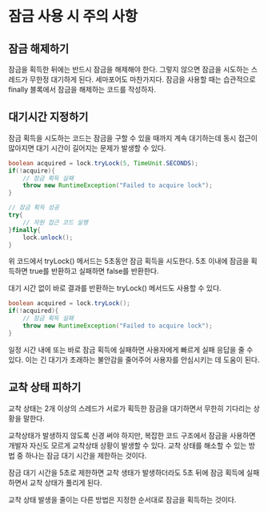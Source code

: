 # 잠금 사용 시 주의 사항
## 잠금 해제하기
잠금을 획득한 뒤에는 반드시 잠금을 해제해야 한다. 그렇지 않으면 잠금을 시도하는 스레드가 무한정 대기하게 된다. 세마포어도 마찬가지다. 잠금을 사용할 때는 습관적으로 finally 블록에서 잠금을 해제하는 코드를 작성하자.

## 대기시간 지정하기
잠금 획득을 시도하는 코드는 잠금을 구할 수 있을 때까지 계속 대기하는데 동시 접근이 많아지면 대기 시간이 길어지는 문제가 발생할 수 있다.

```java
boolean acquired = lock.tryLock(5, TimeUnit.SECONDS);
if(!acquire){
    // 잠금 획득 실패
    throw new RuntimeException("Failed to acquire lock");
}

// 잠금 획득 성공
try{
    // 자원 접근 코드 실행
}finally{
    lock.unlock();
}
```

위 코드에서 tryLock() 메서드는 5초동안 잠금 획득을 시도한다. 5초 이내에 잠금을 획득하면 true를 반환하고 실패하면 false를 반환한다.

대기 시간 없이 바로 결과를 반환하는 tryLock() 메서드도 사용할 수 있다.

```java
boolean acquired = lock.tryLock();
if(!acquired){
    // 잠금 획득 실패
    throw new RuntimeException("Failed to acquire lock");
}
```

일정 시간 내에 또는 바로 잠금 획득에 실패하면 사용자에게 빠르게 실패 응답을 줄 수 있다. 이는 긴 대기가 초래하는 불안감을 줄어주어 사용자를 안심시키는 데 도움이 된다.

## 교착 상태 피하기
교착 상태는 2개 이상의 스레드가 서로가 획득한 잠금을 대기하면서 무한히 기다리는 상황을 말한다.

교착상태가 발생하지 않도록 신경 써야 하지만, 복잡한 코드 구조에서 잠금을 사용하면 개발자 자신도 모르게 교착상태 상황이 발생할 수 있다. 교착 상태를 해소할 수 있는 방법 중 하나는 잠금 대기 시간을 제한하는 것이다.

잠금 대기 시간을 5초로 제한하면 교착 생태가 발생하더라도 5초 뒤에 잠금 획득에 실패하면서 교착 상태가 풀리게 된다.

교착 상태 발생을 줄이는 다른 방법은 지정한 순서대로 잠금을 획득하는 것이다. 

